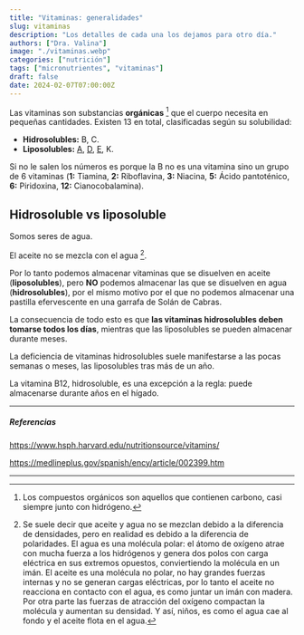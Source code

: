 ```yaml
---
title: "Vitaminas: generalidades"
slug: vitaminas
description: "Los detalles de cada una los dejamos para otro día."
authors: ["Dra. Valina"]
image: "./vitaminas.webp"
categories: ["nutrición"]
tags: ["micronutrientes", "vitaminas"]
draft: false
date: 2024-02-07T07:00:00Z
---
```


Las vitaminas son substancias **orgánicas** [^1] que el cuerpo necesita en pequeñas cantidades. Existen 13 en total, clasificadas según su solubilidad:

- **Hidrosolubles:** B, C.
- **Liposolubles:** [A](vitamina-a), [D](vitamina-d), [E](vitamina-e), K.

Si no le salen los números es porque la B no es una vitamina sino un grupo de 6 vitaminas (**1:** Tiamina, **2:** Riboflavina, **3:** Niacina, **5:** Ácido pantoténico, **6:** Piridoxina, **12:** Cianocobalamina).

## Hidrosoluble vs liposoluble

Somos seres de agua.

El aceite no se mezcla con el agua [^2].

Por lo tanto podemos almacenar vitaminas que se disuelven en aceite (**liposolubles**), pero **NO** podemos almacenar las que se disuelven en agua (**hidrosolubles**), por el mismo motivo por el que no podemos almacenar una pastilla efervescente en una garrafa de Solán de Cabras.

La consecuencia de todo esto es que **las vitaminas hidrosolubles deben tomarse todos los días**, mientras que las liposolubles se pueden almacenar durante meses.

La deficiencia de vitaminas hidrosolubles suele manifestarse a las pocas semanas o meses, las liposolubles tras más de un año.

La vitamina B12, hidrosoluble, es una excepción a la regla: puede almacenarse durante años en el hígado.

---

##### Referencias

https://www.hsph.harvard.edu/nutritionsource/vitamins/

https://medlineplus.gov/spanish/ency/article/002399.htm

---

[^1]: Los compuestos orgánicos son aquellos que contienen carbono, casi siempre junto con hidrógeno.

[^2]: Se suele decir que aceite y agua no se mezclan debido a la diferencia de densidades, pero en realidad es debido a la diferencia de polaridades. El agua es una molécula polar: el átomo de oxígeno atrae con mucha fuerza a los hidrógenos y genera dos polos con carga eléctrica en sus extremos opuestos, conviertiendo la molécula en un imán. El aceite es una molécula no polar, no hay grandes fuerzas internas y no se generan cargas eléctricas, por lo tanto el aceite no reacciona en contacto con el agua, es como juntar un imán con madera. Por otra parte las fuerzas de atracción del oxígeno compactan la molécula y aumentan su densidad. Y así, niños, es como el agua cae al fondo y el aceite flota en el agua.
